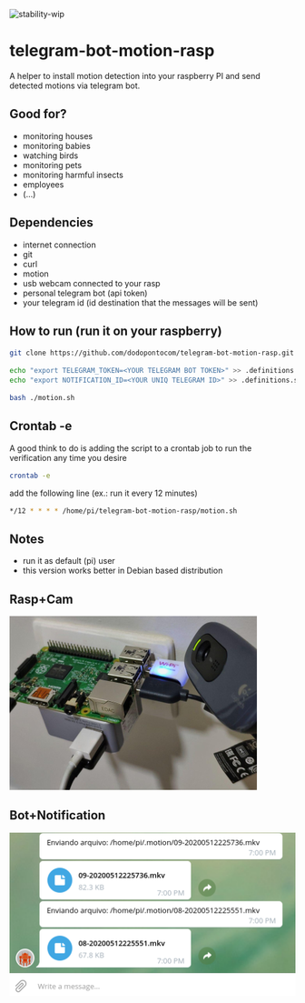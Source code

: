 ![stability-wip](https://img.shields.io/badge/stability-work_in_progress-lightgrey.svg)

# telegram-bot-motion-rasp

A helper to install motion detection into your raspberry PI and send detected motions via telegram bot.

## Good for?

- monitoring houses
- monitoring babies
- watching birds
- monitoring pets
- monitoring harmful insects
- employees
- (...)

## Dependencies
- internet connection
- git
- curl
- motion
- usb webcam connected to your rasp
- personal telegram bot (api token)
- your telegram id (id destination that the messages will be sent)

## How to run (run it on your raspberry)

```sh
git clone https://github.com/dodopontocom/telegram-bot-motion-rasp.git && cd telegram-bot-motion-rasp
```
```sh
echo "export TELEGRAM_TOKEN=<YOUR TELEGRAM BOT TOKEN>" >> .definitions.sh
echo "export NOTIFICATION_ID=<YOUR UNIQ TELEGRAM ID>" >> .definitions.sh
```
```sh
bash ./motion.sh
```
## Crontab -e

A good think to do is adding the script to a crontab job to run the verification any time you desire

```sh
crontab -e
```

add the following line (ex.: run it every 12 minutes)

```sh
*/12 * * * * /home/pi/telegram-bot-motion-rasp/motion.sh
```

## Notes
- run it as default (pi) user
- this version works better in Debian based distribution

## Rasp+Cam

![!image](./images/rasp_cam.png)

## Bot+Notification

![!image](./images/bot_sent.png)

